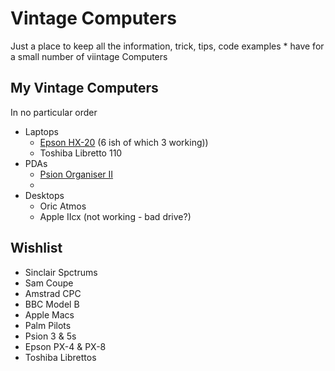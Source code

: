 # Vintage Computers
Just a place to keep all the information, trick, tips, code examples * have for a small number of viintage Computers

## My Vintage Computers

In no particular order
- Laptops
  - [Epson HX-20](Epson%20HX-20/README.md) (6 ish of which 3 working))
  - Toshiba Libretto 110
- PDAs
  - [Psion Organiser II](/Psion%20Organiser%20II/README.md)
  - 
- Desktops
  - Oric Atmos
  - Apple IIcx (not working - bad drive?)


## Wishlist
- Sinclair Spctrums
- Sam Coupe
- Amstrad CPC
- BBC Model B
- Apple Macs
- Palm Pilots
- Psion 3 & 5s
- Epson PX-4 & PX-8
- Toshiba Librettos
